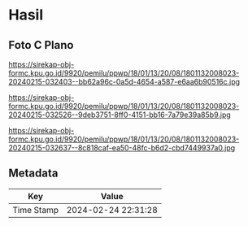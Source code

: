 # Hasil

## Foto C Plano

https://sirekap-obj-formc.kpu.go.id/9920/pemilu/ppwp/18/01/13/20/08/1801132008023-20240215-032403--bb62a96c-0a5d-4654-a587-e6aa6b90516c.jpg

https://sirekap-obj-formc.kpu.go.id/9920/pemilu/ppwp/18/01/13/20/08/1801132008023-20240215-032526--9deb3751-8ff0-4151-bb16-7a79e39a85b9.jpg

https://sirekap-obj-formc.kpu.go.id/9920/pemilu/ppwp/18/01/13/20/08/1801132008023-20240215-032637--8c818caf-ea50-48fc-b6d2-cbd7449937a0.jpg


## Metadata

| Key        | Value               |
| ---------- | ------------------- |
| Time Stamp | 2024-02-24 22:31:28 |



